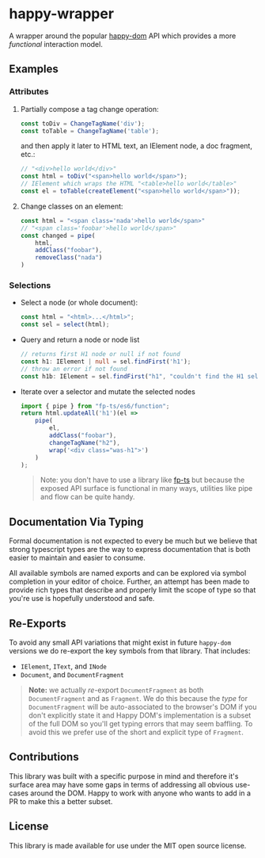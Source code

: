 # happy-wrapper

A wrapper around the popular [happy-dom](https://github.com/capricorn86/happy-dom) API which provides a more _functional_ interaction model.

## Examples

### Attributes

1. Partially compose a tag change operation:

   ```ts
   const toDiv = ChangeTagName('div');
   const toTable = ChangeTagName('table');
   ```

   and then apply it later to HTML text, an IElement node, a doc fragment, etc.:

   ```ts
   // "<div>hello world</div>" 
   const html = toDiv("<span>hello world</span>");
   // IElement which wraps the HTML "<table>hello world</table>"
   const el = toTable(createElement("<span>hello world</span>"));
   ```

2. Change classes on an element:

    ```ts
    const html = "<span class='nada'>hello world</span>"
    // "<span class='foobar'>hello world</span>"
    const changed = pipe(
        html,
        addClass("foobar"),
        removeClass("nada")
    )
    ```

### Selections

- Select a node (or whole document):

    ```ts
    const html = "<html>...</html>";
    const sel = select(html);
    ```

- Query and return a node or node list

    ```ts
    // returns first H1 node or null if not found
    const h1: IElement | null = sel.findFirst('h1'); 
    // throw an error if not found
    const h1b: IElement = sel.findFirst("h1", "couldn't find the H1 selector");
    ```

- Iterate over a selector and mutate the selected nodes

    ```ts
    import { pipe } from "fp-ts/es6/function";
    return html.updateAll('h1')(el => 
        pipe(
            el,
            addClass("foobar"),
            changeTagName("h2"),
            wrap('<div class="was-h1">')
        )
    );
    ```

    > Note: you don't have to use a library like [fp-ts](https://github.com/gcanti/fp-ts) but because the exposed API surface is functional in many ways, utilities like pipe and flow can be quite handy.

## Documentation Via Typing

Formal documentation is not expected to every be much but we believe that strong typescript types are the way to express documentation that is both easier to maintain and easier to consume.

All available symbols are named exports and can be explored via symbol completion in your editor of choice. Further, an attempt has been made to provide rich types that describe and properly limit the scope of type so that you're use is hopefully understood and safe.

## Re-Exports

To avoid any small API variations that might exist in future `happy-dom` versions we do re-export the key symbols from that library. That includes:

- `IElement`, `IText`, and `INode`
- `Document`, and `DocumentFragment`

> **Note:** we actually _re_-export `DocumentFragment` as both `DocumentFragment` and as `Fragment`. We do this because the _type_ for `DocumentFragment` will be auto-associated to the browser's DOM if you don't explicitly state it and Happy DOM's implementation is a subset of the full DOM so you'll get typing errors that may seem baffling. To avoid this we prefer use of the short and explicit type of `Fragment`.

## Contributions

This library was built with a specific purpose in mind and therefore it's surface area may have some gaps in terms of addressing all obvious use-cases around the DOM. Happy to work with anyone who wants to add in a PR to make this a better subset.

## License

This library is made available for use under the MIT open source license.
